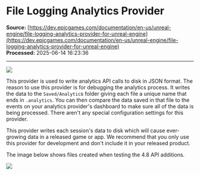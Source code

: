 # File Logging Analytics Provider

**Source:** [https://dev.epicgames.com/documentation/en-us/unreal-engine/file-logging-analytics-provider-for-unreal-engine](https://dev.epicgames.com/documentation/en-us/unreal-engine/file-logging-analytics-provider-for-unreal-engine)  
**Processed:** 2025-06-14 16:23:36

---

![](https://d1iv7db44yhgxn.cloudfront.net/documentation/images/a516355a-76ac-4d3c-8cba-1df99fe8f9b3/image00.png)

This provider is used to write analytics API calls to disk in JSON format. The reason to use this provider is for debugging the analytics process. It writes the data to the `Saved/Analytic`s folder giving each file a unique name that ends in `.analytics`. You can then compare the data saved in that file to the events on your analytics provider's dashboard to make sure all of the data is being processed. There aren't any special configuration settings for this provider.

This provider writes each session's data to disk which will cause ever-growing data in a released game or app. We recommend that you only use this provider for development and don't include it in your released product.

The image below shows files created when testing the 4.8 API additions.

![](https://d1iv7db44yhgxn.cloudfront.net/documentation/images/be69b647-635a-437e-b95e-8a54ccde7608/image01.png)